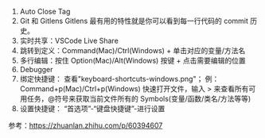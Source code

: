 <!--
 * @Descripttion:
 * @version:
 * @Author: shenjia
 * @Date: 2020-11-19 10:49:56
 * @LastEditors: shenjia
 * @LastEditTime: 2020-11-24 16:56:39
-->

1. Auto Close Tag
2. Git 和 Gitlens
   Gitlens 最有用的特性就是你可以看到每一行代码的 commit 历史。
3. 实时共享：VSCode Live Share
4. 跳转到定义：Command(Mac)/Ctrl(Windows) + 单击对应的变量/方法名
5. 多行编辑：按住 Option(Mac)/Alt(Windows) 按键 + 点击需要编辑的位置
6. Debugger
7. 绑定快捷键：
   查看"keyboard-shortcuts-windows.png"；
   例：Command+p(Mac)/Ctrl+p(Windows) 快速打开文件，输入 > 来查看所有可用任务，@符号来获取当前文件所有的 Symbols(变量/函数/类名/方法等等)
8. 设置快捷键：
   “首选项”-“键盘快捷键”-进行设置

参考：https://zhuanlan.zhihu.com/p/60394607
